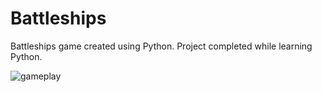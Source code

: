 # Battleships
Battleships game created using Python. Project completed while learning Python.

![gameplay](https://github.com/Kakulive/Battleships/blob/main/Battleships.gif)
